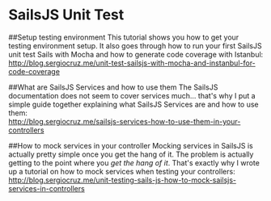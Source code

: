 # SailsJS Unit Test

##Setup testing environment
This tutorial shows you how to get your testing environment setup. It also goes through how to run your first SailsJS unit test Sails with Mocha and how to generate code coverage with Istanbul:<br />
http://blog.sergiocruz.me/unit-test-sailsjs-with-mocha-and-instanbul-for-code-coverage

##What are SailsJS Services and how to use them
The SailsJS documentation does not seem to cover services much... that's why I put a simple guide together explaining what SailsJS Services are and how to use them:<br />
http://blog.sergiocruz.me/sailsjs-services-how-to-use-them-in-your-controllers

##How to mock services in your controller
Mocking services in SailsJS is actually pretty simple once you get the hang of it. The problem is actually getting to the point where you *get the hang of it*. That's exactly why I wrote up a tutorial on how to mock services when testing your controllers:<br />
http://blog.sergiocruz.me/unit-testing-sails-js-how-to-mock-sailsjs-services-in-controllers
